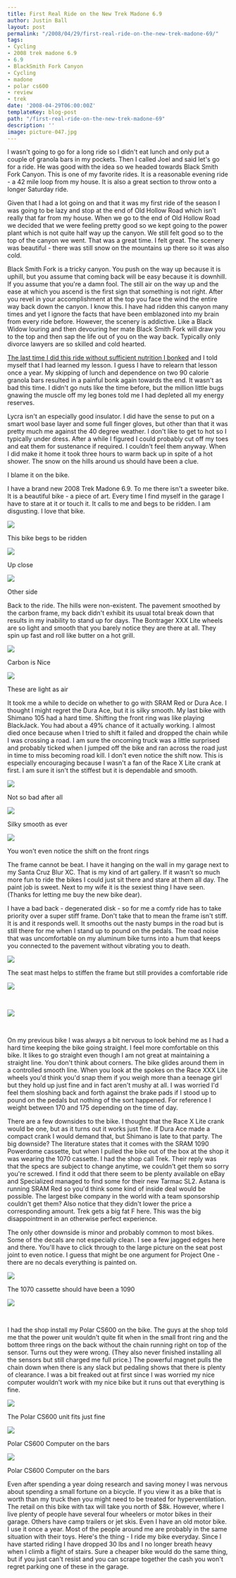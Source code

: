 ```yaml
---
title: First Real Ride on the New Trek Madone 6.9
author: Justin Ball
layout: post
permalink: "/2008/04/29/first-real-ride-on-the-new-trek-madone-69/"
tags:
- Cycling
- 2008 trek madone 6.9
- 6.9
- BlackSmith Fork Canyon
- Cycling
- madone
- polar cs600
- review
- trek
date: '2008-04-29T06:00:00Z'
templateKey: blog-post
path: "/first-real-ride-on-the-new-trek-madone-69"
description: ''
image: picture-047.jpg
---
```


I wasn't going to go for a long ride so I didn't eat lunch and only put a couple of granola bars in my pockets. Then I called Joel and said let's go for a ride. He was good with the idea so we headed towards Black Smith Fork Canyon. This is one of my favorite rides. It is a reasonable evening ride - a 42 mile loop from my house. It is also a great section to throw onto a longer Saturday ride.

Given that I had a lot going on and that it was my first ride of the season I was going to be lazy and stop at the end of Old Hollow Road which isn't really that far from my house. When we go to the end of Old Hollow Road we decided that we were feeling pretty good so we kept going to the power plant which is not quite half way up the canyon. We still felt good so to the top of the canyon we went. That was a great time. I felt great. The scenery was beautiful - there was still snow on the mountains up there so it was also cold.

Black Smith Fork is a tricky canyon. You push on the way up because it is uphill, but you assume that coming back will be easy because it is downhill. If you assume that you're a damn fool. The still air on the way up and the ease at which you ascend is the first sign that something is not right. After you revel in your accomplishment at the top you face the wind the entire way back down the canyon. I know this. I have had ridden this canyon many times and yet I ignore the facts that have been emblazoned into my brain from every ride before. However, the scenery is addictive. Like a Black Widow louring and then devouring her mate Black Smith Fork will draw you to the top and then sap the life out of you on the way back. Typically only divorce lawyers are so skilled and cold hearted.

[The last time I did this ride without sufficient nutrition I bonked][1] and I told myself that I had learned my lesson. I guess I have to relearn that lesson once a year. My skipping of lunch and dependence on two 90 calorie granola bars resulted in a painful bonk again towards the end. It wasn't as bad this time. I didn't go nuts like the time before, but the million little bugs gnawing the muscle off my leg bones told me I had depleted all my energy reserves.

 [1]: http://www.justinball.com/2007/08/08/rode-blacksmith-fork-canyon-tonight/

Lycra isn't an especially good insulator. I did have the sense to put on a smart wool base layer and some full finger gloves, but other than that it was pretty much me against the 40 degree weather. I don't like to get to hot so I typically under dress. After a while I figured I could probably cut off my toes and eat them for sustenance if required. I couldn't feel them anyway. When I did make it home it took three hours to warm back up in spite of a hot shower. The snow on the hills around us should have been a clue.

I blame it on the bike.

I have a brand new 2008 Trek Madone 6.9. To me there isn't a sweeter bike. It is a beautiful bike - a piece of art. Every time I find myself in the garage I have to stare at it or touch it. It calls to me and begs to be ridden. I am disgusting. I love that bike.

<div class="image-grid">
  <div class="post-images">
    <img src="picture-047-300x225.jpg" />
    <p class="caption">This bike begs to be ridden</p>
  </div>
  <div class="post-images">
    <a href="img_9289.jpg"><img src="img_9289-300x225.jpg" /></a>
    <p class="caption">Up close</p>
  </div>
  <div class="post-images">
    <img src="picture-041-300x225.jpg" />
    <p class="caption">Other side</p>
  </div>
</div>

Back to the ride. The hills were non-existent. The pavement smoothed by the carbon frame, my back didn't exhibit its usual total break down that results in my inability to stand up for days. The Bontrager XXX Lite wheels are so light and smooth that you barely notice they are there at all. They spin up fast and roll like butter on a hot grill.
<div class="image-grid">
  <div class="post-images">
    <a href="img_9286.jpg"><img src="img_9286-300x225.jpg" /></a>
    <p class="caption">Carbon is Nice</p>
  </div>
  <div class="post-images">
    <img src="picture-052-300x225.jpg" />
    <p class="caption">These are light as air</p>
  </div>
</div>

It took me a while to decide on whether to go with SRAM Red or Dura Ace. I thought I might regret the Dura Ace, but it is silky smooth. My last bike with Shimano 105 had a hard time. Shifting the front ring was like playing BlackJack. You had about a 49% chance of it actually working. I almost died once because when I tried to shift it failed and dropped the chain while I was crossing a road. I am sure the oncoming truck was a little surprised and probably ticked when I jumped off the bike and ran across the road just in time to miss becoming road kill. I don't even notice the shift now. This is especially encouraging because I wasn't a fan of the Race X Lite crank at first. I am sure it isn't the stiffest but it is dependable and smooth.

<div class="image-grid">
  <div class="post-images">
    <img src="picture-048-300x225.jpg" />
    <p class="caption">Not so bad after all</p>
  </div>
  <div class="post-images">
    <img src="picture-035-300x225.jpg" />
    <p class="caption">Silky smooth as ever</p>
  </div>
  <div class="post-images">
    <img src="picture-056-300x225.jpg" />
    <p class="caption">You won't even notice the shift on the front rings</p>
  </div>
</div>


The frame cannot be beat. I have it hanging on the wall in my garage next to my Santa Cruz Blur XC.
That is my kind of art gallery. If it wasn't so much more fun to ride the bikes I could just sit there and stare at them all day. The paint job is sweet. Next to my wife it is the sexiest thing I have seen. (Thanks for letting me buy the new bike dear).

I have a bad back - degenerated disk - so for me a comfy ride has to take priority over a super stiff frame. Don't take that to mean the frame isn't stiff. It is and it responds well. It smooths out the nasty bumps in the road but is still there for me when I stand up to pound on the pedals. The road noise that was uncomfortable on my aluminum bike turns into a hum that keeps you connected to the pavement without vibrating you to death.

<div class="image-grid">
  <div class="post-images">
    <img src="picture-037-300x225.jpg" />
    <p class="caption">The seat mast helps to stiffen the frame but still provides a comfortable ride</p>
  </div>
  <div class="post-images">
    <a href="img_9290.jpg"><img src="img_9290-300x225.jpg" /></a>
    <p class="caption">&nbsp;</p>
  </div>
  <div class="post-images">
    <img src="picture-054-300x225.jpg" />
    <p class="caption">&nbsp;</p>
  </div>
</div>

On my previous bike I was always a bit nervous to look behind me as I had a hard time keeping the bike going straight. I feel more comfortable on this bike. It likes to go straight even though I am not great at maintaining a straight line. You don't think about corners. The bike glides around them in a controlled smooth line. When you look at the spokes on the Race XXX Lite wheels you'd think you'd snap them if you weigh more than a teenage girl but they hold up just fine and in fact aren't mushy at all. I was worried I'd feel them sloshing back and forth against the brake pads if I stood up to pound on the pedals but nothing of the sort happened. For reference I weight between 170 and 175 depending on the time of day.

There are a few downsides to the bike. I thought that the Race X Lite crank would be one, but as it turns out it works just fine. If Dura Ace made a compact crank I would demand that, but Shimano is late to that party. The big downside? The literature states that it comes with the SRAM 1090 Powerdome cassette, but when I pulled the bike out of the box at the shop it was wearing the 1070 cassette. I had the shop call Trek. Their reply was that the specs are subject to change anytime, we couldn't get them so sorry you're screwed. I find it odd that there seem to be plenty available on eBay and Specialized managed to find some for their new Tarmac SL2. Astana is running SRAM Red so you'd think some kind of inside deal would be possible. The largest bike company in the world with a team sponsorship couldn't get them? Also notice that they didn't lower the price a corresponding amount. Trek gets a big fat F here. This was the big disappointment in an otherwise perfect experience.

The only other downside is minor and probably common to most bikes. Some of the decals are not especially clean. I see a few jagged edges here and there. You'll have to click through to the large picture on the seat post joint to even notice. I guess that might be one argument for Project One - there are no decals everything is painted on.

<div class="image-grid">
  <div class="post-images">
    <img src="picture-050-300x225.jpg" />
    <p class="caption">The 1070 cassette should have been a 1090</p>
  </div>
  <div class="post-images">
    <img src="picture-057-300x225.jpg" />
    <p class="caption">&nbsp;</p>
  </div>
</div>

I had the shop install my Polar CS600 on the bike. The guys at the shop told me that the power unit wouldn't quite fit when in the small front ring and the bottom three rings on the back without the chain running right on top of the sensor. Turns out they were wrong. (They also never finished installing all the sensors but still charged me full price.) The powerful magnet pulls the chain down when there is any slack but pedaling shows that there is plenty of clearance. I was a bit freaked out at first since I was worried my nice computer wouldn't work with my nice bike but it runs out that everything is fine.

<div class="image-grid">
  <div class="post-images">
    <a href="img_9284.jpg"><img src="img_9284-300x225.jpg" /></a>
    <p class="caption">The Polar CS600 unit fits just fine</p>
  </div>
  <div class="post-images">
    <img src="picture-053-300x225.jpg" />
    <p class="caption">Polar CS600 Computer on the bars</p>
  </div>
  <div class="post-images">
    <img src="picture-055-300x225.jpg" />
    <p class="caption">Polar CS600 Computer on the bars</p>
  </div>
</div>

Even after spending a year doing research and saving money I was nervous about spending a small fortune on a bicycle. If you view it as a bike that is worth than my truck then you might need to be treated for hyperventilation. The retail on this bike with tax will take you north of $8k. However, where I live plenty of people have several four wheelers or motor bikes in their garage. Others have camp trailers or jet skis. Even I have an old motor bike. I use it once a year. Most of the people around me are probably in the same situation with their toys. Here's the thing - I ride my bike everyday. Since I have started riding I have dropped 30 lbs and I no longer breath heavy when I climb a flight of stairs. Sure a cheaper bike would do the same thing, but if you just can't resist and you can scrape together the cash you won't regret parking one of these in the garage.
